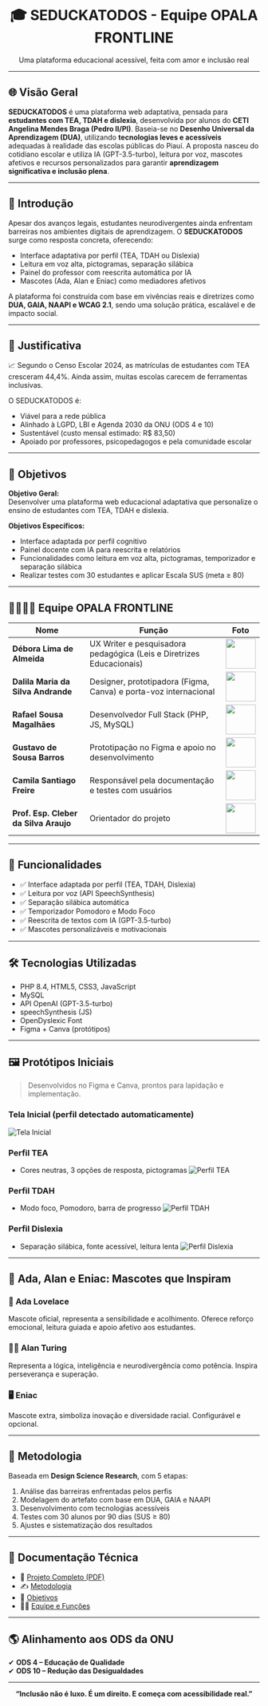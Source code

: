 <h1 align="center">🎓 SEDUCKATODOS - Equipe OPALA FRONTLINE</h1>
<p align="center">Uma plataforma educacional acessível, feita com amor e inclusão real</p>

---

## 🌐 Visão Geral

**SEDUCKATODOS** é uma plataforma web adaptativa, pensada para **estudantes com TEA, TDAH e dislexia**, desenvolvida por alunos do **CETI Angelina Mendes Braga (Pedro II/PI)**. Baseia-se no **Desenho Universal da Aprendizagem (DUA)**, utilizando **tecnologias leves e acessíveis** adequadas à realidade das escolas públicas do Piauí. A proposta nasceu do cotidiano escolar e utiliza IA (GPT-3.5-turbo), leitura por voz, mascotes afetivos e recursos personalizados para garantir **aprendizagem significativa e inclusão plena**.

---

## 📘 Introdução

Apesar dos avanços legais, estudantes neurodivergentes ainda enfrentam barreiras nos ambientes digitais de aprendizagem. O **SEDUCKATODOS** surge como resposta concreta, oferecendo:

- Interface adaptativa por perfil (TEA, TDAH ou Dislexia)
- Leitura em voz alta, pictogramas, separação silábica
- Painel do professor com reescrita automática por IA
- Mascotes (Ada, Alan e Eniac) como mediadores afetivos

A plataforma foi construída com base em vivências reais e diretrizes como **DUA, GAIA, NAAPI e WCAG 2.1**, sendo uma solução prática, escalável e de impacto social.

---

## 📌 Justificativa

📈 Segundo o Censo Escolar 2024, as matrículas de estudantes com TEA cresceram 44,4%. Ainda assim, muitas escolas carecem de ferramentas inclusivas.

O SEDUCKATODOS é:

- Viável para a rede pública
- Alinhado à LGPD, LBI e Agenda 2030 da ONU (ODS 4 e 10)
- Sustentável (custo mensal estimado: R$ 83,50)
- Apoiado por professores, psicopedagogos e pela comunidade escolar

---

## 🎯 Objetivos

**Objetivo Geral:**  
Desenvolver uma plataforma web educacional adaptativa que personalize o ensino de estudantes com TEA, TDAH e dislexia.

**Objetivos Específicos:**

- Interface adaptada por perfil cognitivo
- Painel docente com IA para reescrita e relatórios
- Funcionalidades como leitura em voz alta, pictogramas, temporizador e separação silábica
- Realizar testes com 30 estudantes e aplicar Escala SUS (meta ≥ 80)

---

## 👨‍👩‍👧‍👦 Equipe OPALA FRONTLINE

| Nome                              | Função                                                                 | Foto                                              |
|-----------------------------------|------------------------------------------------------------------------|---------------------------------------------------|
| **Débora Lima de Almeida**        | UX Writer e pesquisadora pedagógica (Leis e Diretrizes Educacionais)   | <img src="Imagens/DEBORA" width="60"/>            |
| **Dalila Maria da Silva Andrande**| Designer, prototipadora (Figma, Canva) e porta-voz internacional       | <img src="Imagens/Dalila" width="60"/>            |
| **Rafael Sousa Magalhães**        | Desenvolvedor Full Stack (PHP, JS, MySQL)                              | <img src="Imagens/Rafael" width="60"/>            |
| **Gustavo de Sousa Barros**       | Prototipação no Figma e apoio no desenvolvimento                       | <img src="Imagens/Gustavo" width="60"/>           |
| **Camila Santiago Freire**        | Responsável pela documentação e testes com usuários                    | <img src="Imagens/CAMILA" width="60"/>            |
| **Prof. Esp. Cleber da Silva Araujo** | Orientador do projeto                                             | <img src="Imagens/cleber.jpg" width="60"/>        |


---

## 🧩 Funcionalidades

- ✅ Interface adaptada por perfil (TEA, TDAH, Dislexia)
- ✅ Leitura por voz (API SpeechSynthesis)
- ✅ Separação silábica automática
- ✅ Temporizador Pomodoro e Modo Foco
- ✅ Reescrita de textos com IA (GPT-3.5-turbo)
- ✅ Mascotes personalizáveis e motivacionais

---

## 🛠 Tecnologias Utilizadas

- PHP 8.4, HTML5, CSS3, JavaScript
- MySQL
- API OpenAI (GPT-3.5-turbo)
- speechSynthesis (JS)
- OpenDyslexic Font
- Figma + Canva (protótipos)

---

## 🖼️ Protótipos Iniciais

> Desenvolvidos no Figma e Canva, prontos para lapidação e implementação.

### Tela Inicial (perfil detectado automaticamente)
![Tela Inicial](Imagens/inicio.png)

### Perfil TEA
- Cores neutras, 3 opções de resposta, pictogramas
![Perfil TEA](Imagens/tea.png)

### Perfil TDAH
- Modo foco, Pomodoro, barra de progresso
![Perfil TDAH](Imagens/tdah.png)

### Perfil Dislexia
- Separação silábica, fonte acessível, leitura lenta
![Perfil Dislexia](Imagens/dis.png)

---

## 🤖 Ada, Alan e Eniac: Mascotes que Inspiram

### 👩 Ada Lovelace
Mascote oficial, representa a sensibilidade e acolhimento. Oferece reforço emocional, leitura guiada e apoio afetivo aos estudantes.

### 👨‍💻 Alan Turing
Representa a lógica, inteligência e neurodivergência como potência. Inspira perseverança e superação.

### 🖥️ Eniac
Mascote extra, simboliza inovação e diversidade racial. Configurável e opcional.

---

## 📐 Metodologia

Baseada em **Design Science Research**, com 5 etapas:

1. Análise das barreiras enfrentadas pelos perfis
2. Modelagem do artefato com base em DUA, GAIA e NAAPI
3. Desenvolvimento com tecnologias acessíveis
4. Testes com 30 alunos por 90 dias (SUS ≥ 80)
5. Ajustes e sistematização dos resultados

---

## 📄 Documentação Técnica

- 📘 [Projeto Completo (PDF)](docs/projeto_final.pdf)
- ✍️ [Metodologia](docs/metodologia.md)
- 🎯 [Objetivos](docs/objetivos.md)
- 🧑‍💻 [Equipe e Funções](docs/equipe.md)

---

## 🌎 Alinhamento aos ODS da ONU

✔ **ODS 4 – Educação de Qualidade**  
✔ **ODS 10 – Redução das Desigualdades**

---

<p align="center"><strong>“Inclusão não é luxo. É um direito. E começa com acessibilidade real.”</strong></p>
